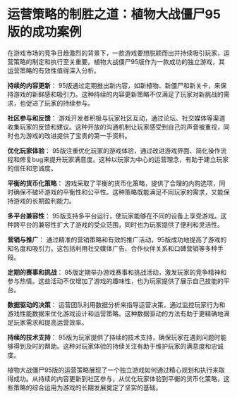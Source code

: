 # 运营策略的制胜之道：植物大战僵尸95版的成功案例

在游戏市场的竞争日趋激烈的背景下，一款游戏要想脱颖而出并持续吸引玩家，运营策略的制定和执行至关重要。植物大战僵尸95版作为一款成功的独立游戏，其运营策略的有效性值得深入分析。

**持续的内容更新**：
95版通过定期推出新内容，如新植物、新僵尸和新关卡，来保持游戏的新鲜感和吸引力。这种持续的内容更新策略不仅满足了玩家对新挑战的需求，也促进了玩家的持续参与。

**社区参与和反馈**：
游戏开发者积极与玩家社区互动，通过论坛、社交媒体等渠道收集玩家的反馈和建议。这种开放的沟通机制让玩家感受到自己的声音被重视，同时也为游戏的改进提供了宝贵的第一手资料。

**优化玩家体验**：
95版注重优化玩家的游戏体验，通过改进游戏界面、简化操作流程和修复bug来提升玩家满意度。这种以玩家为中心的运营理念，有助于建立玩家的信任和忠诚度。

**平衡的货币化策略**：
游戏采取了平衡的货币化策略，提供了合理的内购选项，同时确保不破坏游戏的平衡性和公平性。这种策略既能满足不同玩家的需求，又能保持游戏的长期盈利能力。

**多平台兼容性**：
95版支持多平台运行，使玩家能够在不同的设备上享受游戏。这种跨平台的兼容性扩大了游戏的受众范围，同时也为玩家提供了便利和灵活性。

**营销与推广**：
通过精准的营销策略和有效的推广活动，95版成功地提高了游戏的知名度和吸引力。这包括利用社交媒体广告、合作伙伴关系和口碑营销等多种手段。

**定期的赛事和挑战**：
95版定期举办游戏赛事和挑战活动，激发玩家的竞争精神和参与热情。这些活动不仅增加了游戏的趣味性，也为玩家提供了展示自己技能的平台。

**数据驱动的决策**：
运营团队利用数据分析来指导运营决策，通过监控玩家行为和游戏性能数据来优化游戏设计和运营策略。这种数据驱动的方法有助于更精确地满足玩家需求和提高运营效率。

**持续的技术支持**：
95版为玩家提供了持续的技术支持，确保玩家在遇到问题时能够得到及时的帮助。这种对玩家体验的持续关注有助于维护玩家的满意度和忠诚度。

植物大战僵尸95版的运营策略展现了一个独立游戏如何通过精心规划和执行来取得成功。从持续的内容更新到社区参与，从优化玩家体验到平衡的货币化策略，这些策略的综合运用为游戏的长期发展奠定了坚实的基础。